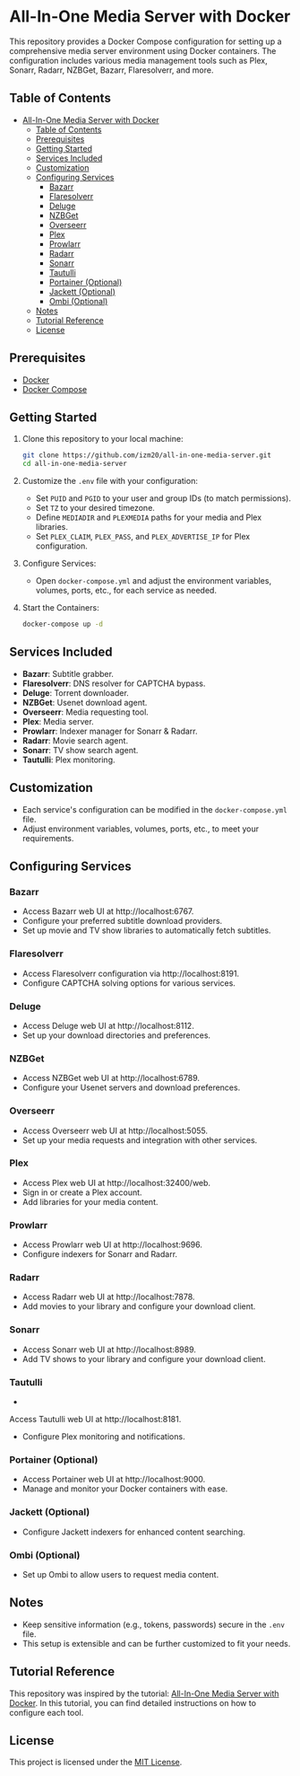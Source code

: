 # All-In-One Media Server with Docker

This repository provides a Docker Compose configuration for setting up a comprehensive media server environment using Docker containers. The configuration includes various media management tools such as Plex, Sonarr, Radarr, NZBGet, Bazarr, Flaresolverr, and more.

## Table of Contents

- [All-In-One Media Server with Docker](#all-in-one-media-server-with-docker)
  - [Table of Contents](#table-of-contents)
  - [Prerequisites](#prerequisites)
  - [Getting Started](#getting-started)
  - [Services Included](#services-included)
  - [Customization](#customization)
  - [Configuring Services](#configuring-services)
    - [Bazarr](#bazarr)
    - [Flaresolverr](#flaresolverr)
    - [Deluge](#deluge)
    - [NZBGet](#nzbget)
    - [Overseerr](#overseerr)
    - [Plex](#plex)
    - [Prowlarr](#prowlarr)
    - [Radarr](#radarr)
    - [Sonarr](#sonarr)
    - [Tautulli](#tautulli)
    - [Portainer (Optional)](#portainer-optional)
    - [Jackett (Optional)](#jackett-optional)
    - [Ombi (Optional)](#ombi-optional)
  - [Notes](#notes)
  - [Tutorial Reference](#tutorial-reference)
  - [License](#license)

## Prerequisites

- [Docker](https://www.docker.com/)
- [Docker Compose](https://docs.docker.com/compose/)

## Getting Started

1. Clone this repository to your local machine:

   ```bash
   git clone https://github.com/izm20/all-in-one-media-server.git
   cd all-in-one-media-server
   ```

2. Customize the `.env` file with your configuration:

   - Set `PUID` and `PGID` to your user and group IDs (to match permissions).
   - Set `TZ` to your desired timezone.
   - Define `MEDIADIR` and `PLEXMEDIA` paths for your media and Plex libraries.
   - Set `PLEX_CLAIM`, `PLEX_PASS`, and `PLEX_ADVERTISE_IP` for Plex configuration.

3. Configure Services:

   - Open `docker-compose.yml` and adjust the environment variables, volumes, ports, etc., for each service as needed.

4. Start the Containers:

   ```bash
   docker-compose up -d
   ```

## Services Included

- **Bazarr**: Subtitle grabber.
- **Flaresolverr**: DNS resolver for CAPTCHA bypass.
- **Deluge**: Torrent downloader.
- **NZBGet**: Usenet download agent.
- **Overseerr**: Media requesting tool.
- **Plex**: Media server.
- **Prowlarr**: Indexer manager for Sonarr & Radarr.
- **Radarr**: Movie search agent.
- **Sonarr**: TV show search agent.
- **Tautulli**: Plex monitoring.

## Customization

- Each service's configuration can be modified in the `docker-compose.yml` file.
- Adjust environment variables, volumes, ports, etc., to meet your requirements.

## Configuring Services

### Bazarr

- Access Bazarr web UI at http://localhost:6767.
- Configure your preferred subtitle download providers.
- Set up movie and TV show libraries to automatically fetch subtitles.

### Flaresolverr

- Access Flaresolverr configuration via http://localhost:8191.
- Configure CAPTCHA solving options for various services.

### Deluge

- Access Deluge web UI at http://localhost:8112.
- Set up your download directories and preferences.

### NZBGet

- Access NZBGet web UI at http://localhost:6789.
- Configure your Usenet servers and download preferences.

### Overseerr

- Access Overseerr web UI at http://localhost:5055.
- Set up your media requests and integration with other services.

### Plex

- Access Plex web UI at http://localhost:32400/web.
- Sign in or create a Plex account.
- Add libraries for your media content.

### Prowlarr

- Access Prowlarr web UI at http://localhost:9696.
- Configure indexers for Sonarr and Radarr.

### Radarr

- Access Radarr web UI at http://localhost:7878.
- Add movies to your library and configure your download client.

### Sonarr

- Access Sonarr web UI at http://localhost:8989.
- Add TV shows to your library and configure your download client.

### Tautulli

-

 Access Tautulli web UI at http://localhost:8181.
- Configure Plex monitoring and notifications.

### Portainer (Optional)

- Access Portainer web UI at http://localhost:9000.
- Manage and monitor your Docker containers with ease.

### Jackett (Optional)

- Configure Jackett indexers for enhanced content searching.

### Ombi (Optional)

- Set up Ombi to allow users to request media content.

## Notes

- Keep sensitive information (e.g., tokens, passwords) secure in the `.env` file.
- This setup is extensible and can be further customized to fit your needs.

## Tutorial Reference

This repository was inspired by the tutorial: [All-In-One Media Server with Docker](https://academy.pointtosource.com/containers/all-in-one-media-server-docker/). In this tutorial, you can find detailed instructions on how to configure each tool.

## License

This project is licensed under the [MIT License](LICENSE).
